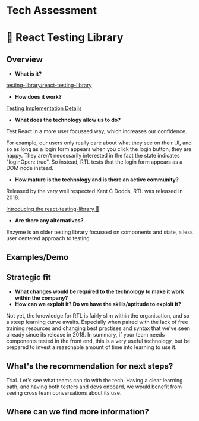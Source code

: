 # Tech Assessment

# 🐐 React Testing Library

## **Overview**

- **What is it?**

[testing-library/react-testing-library](https://github.com/testing-library/react-testing-library)

- **How does it work?**

[Testing Implementation Details](https://kentcdodds.com/blog/testing-implementation-details)

- **What does the technology allow us to do?**

Test React in a more user focussed way, which increases our confidence. 

For example, our users only really care about what they see on their UI, and so as long as a login form appears when you click the login button, they are happy. They aren't necessarily interested in the fact the state indicates "loginOpen: true". So instead, RTL tests that the login form appears as a DOM node instead.

- **How mature is the technology and is there an active community?**

Released by the very well respected Kent C Dodds, RTL was released in 2018.

[Introducing the react-testing-library 🐐](https://kentcdodds.com/blog/introducing-the-react-testing-library/)

- **Are there any alternatives?**

Enzyme is an older testing library focussed on components and state, a less user centered approach to testing.

## **Examples/Demo**

## **Strategic fit**

- **What changes would be required to the technology to make it work within the company?**
- **How can we exploit it? Do we have the skills/aptitude to exploit it?**

Not yet, the knowledge for RTL is fairly slim within the organisation, and so a steep learning curve awaits. Especially when paired with the lack of free training resources and changing best practises and syntax that we've seen already since its release in 2018. In summary, if your team needs components tested in the front end, this is a very useful technology, but be prepared to invest a reasonable amount of time into learning to use it.

## **What's the recommendation for next steps?**

Trial. Let's see what teams can do with the tech. Having a clear learning path, and having both testers and devs onboard, we would benefit from seeing cross team conversations about its use.

## **Where can we find more information?**